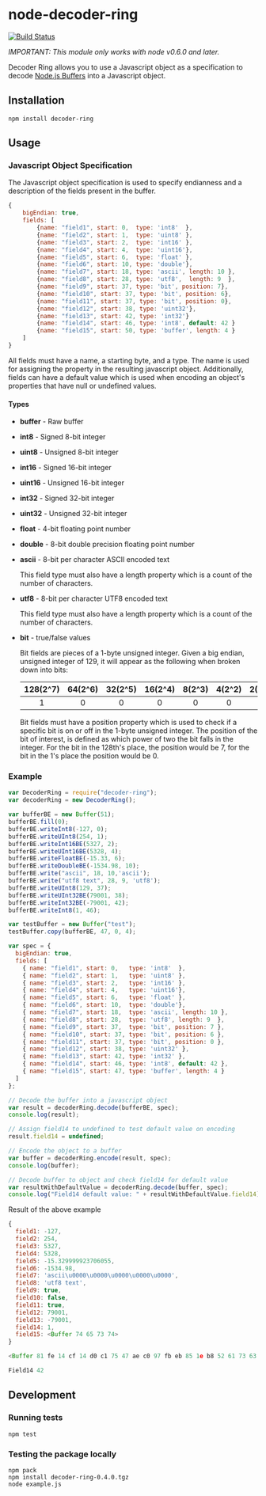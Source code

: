 node-decoder-ring
=================

[![Build Status](https://travis-ci.org/asbaker/node-decoder-ring.png)](https://travis-ci.org/asbaker/node-decoder-ring)

*IMPORTANT: This module only works with node v0.6.0 and later.*

Decoder Ring allows you to use a Javascript object as a specification to decode [Node.js Buffers](http://nodejs.org/api/buffer.html) into a Javascript object.

## Installation

	npm install decoder-ring

##  Usage


### Javascript Object Specification

The Javascript object specification is used to specify endianness and a description of the fields present in the buffer.
```javascript
{
    bigEndian: true,
    fields: [
        {name: "field1", start: 0,  type: 'int8'  },
        {name: "field2", start: 1,  type: 'uint8' },
        {name: "field3", start: 2,  type: 'int16' },
        {name: "field4", start: 4,  type: 'uint16'},
        {name: "field5", start: 6,  type: 'float' },
        {name: "field6", start: 10, type: 'double'},
        {name: "field7", start: 18, type: 'ascii', length: 10 },
        {name: "field8", start: 28, type: 'utf8',  length: 9  },
        {name: "field9", start: 37, type: 'bit', position: 7},
        {name: "field10", start: 37, type: 'bit', position: 6},
        {name: "field11", start: 37, type: 'bit', position: 0},
        {name: "field12", start: 38, type: 'uint32'},
        {name: "field13", start: 42, type: 'int32'}
        {name: "field14", start: 46, type: 'int8', default: 42 }
        {name: "field15", start: 50, type: 'buffer', length: 4 }
    ]
}


```

All fields must have a name, a starting byte, and a type. The name is used for assigning the property in the resulting javascript object. Additionally, fields can have a default value which is used when encoding an object's properties that have null or undefined values.

#### Types
* **buffer** - Raw buffer
* **int8** - Signed 8-bit integer
* **uint8** - Unsigned 8-bit integer
* **int16** - Signed 16-bit integer
* **uint16** - Unsigned 16-bit integer
* **int32** - Signed 32-bit integer
* **uint32** - Unsigned 32-bit integer
* **float** - 4-bit floating point number
* **double** - 8-bit double precision floating point number
* **ascii** - 8-bit per character ASCII encoded text

	This field type must also have a length property which is a count of the number of characters.
* **utf8** - 8-bit per character UTF8 encoded text

	This field type must also have a length property which is a count of the number of characters.
* **bit** - true/false values

	Bit fields are pieces of a 1-byte unsigned integer. Given a big endian, unsigned integer of 129, it will appear as the following when broken down into bits:


  | 128(2^7) | 64(2^6) | 32(2^5) | 16(2^4) | 8(2^3) | 4(2^2) | 2(2^1) | 1(2^0) |
  | :--:	 | :--:	| :--:	| :--:	| :--:   | :--:   | :--:   | :--:   |
  | 1		| 0	   | 0	   | 0	   | 0	  | 0	  | 0	  | 1	  |

	Bit fields must have a position property which is used to check if a specific bit is on or off in the 1-byte unsigned integer.
	The position of the bit of interest, is defined as which power of two the bit falls in the integer. For the bit in the 128th's place, the position would be 7, for the bit in the 1's place the position would be 0.


### Example

```javascript
var DecoderRing = require("decoder-ring");
var decoderRing = new DecoderRing();

var bufferBE = new Buffer(51);
bufferBE.fill(0);
bufferBE.writeInt8(-127, 0);
bufferBE.writeUInt8(254, 1);
bufferBE.writeInt16BE(5327, 2);
bufferBE.writeUInt16BE(5328, 4);
bufferBE.writeFloatBE(-15.33, 6);
bufferBE.writeDoubleBE(-1534.98, 10);
bufferBE.write("ascii", 18, 10,'ascii');
bufferBE.write("utf8 text", 28, 9, 'utf8');
bufferBE.writeUInt8(129, 37);
bufferBE.writeUInt32BE(79001, 38);
bufferBE.writeInt32BE(-79001, 42);
bufferBE.writeInt8(1, 46);

var testBuffer = new Buffer("test");
testBuffer.copy(bufferBE, 47, 0, 4);

var spec = {
  bigEndian: true,
  fields: [
    { name: "field1", start: 0,   type: 'int8'  },
    { name: "field2", start: 1,   type: 'uint8' },
    { name: "field3", start: 2,   type: 'int16' },
    { name: "field4", start: 4,   type: 'uint16'},
    { name: "field5", start: 6,   type: 'float' },
    { name: "field6", start: 10,  type: 'double'},
    { name: "field7", start: 18,  type: 'ascii', length: 10 },
    { name: "field8", start: 28,  type: 'utf8', length: 9  },
    { name: "field9", start: 37,  type: 'bit', position: 7 },
    { name: "field10", start: 37, type: 'bit', position: 6 },
    { name: "field11", start: 37, type: 'bit', position: 0 },
    { name: "field12", start: 38, type: 'uint32' },
    { name: "field13", start: 42, type: 'int32' },
    { name: "field14", start: 46, type: 'int8', default: 42 },
    { name: "field15", start: 47, type: 'buffer', length: 4 }
  ]
};

// Decode the buffer into a javascript object
var result = decoderRing.decode(bufferBE, spec);
console.log(result);

// Assign field14 to undefined to test default value on encoding
result.field14 = undefined;

// Encode the object to a buffer
var buffer = decoderRing.encode(result, spec);
console.log(buffer);

// Decode buffer to object and check field14 for default value
var resultWithDefaultValue = decoderRing.decode(buffer, spec);
console.log("Field14 default value: " + resultWithDefaultValue.field14);
```

Result of the above example

```javascript
{ 
  field1: -127,
  field2: 254,
  field3: 5327,
  field4: 5328,
  field5: -15.329999923706055,
  field6: -1534.98,
  field7: 'ascii\u0000\u0000\u0000\u0000\u0000',
  field8: 'utf8 text',
  field9: true,
  field10: false,
  field11: true,
  field12: 79001,
  field13: -79001,
  field14: 1,
  field15: <Buffer 74 65 73 74> 
}

<Buffer 81 fe 14 cf 14 d0 c1 75 47 ae c0 97 fb eb 85 1e b8 52 61 73 63 69 69 20 20 20 20 20 75 74 66 38 20 74 65 78 74 81 00 01 34 99 ff fe cb 67 2a>

Field14 42
```

## Development

### Running tests
	npm test

### Testing the package locally
	npm pack
	npm install decoder-ring-0.4.0.tgz
	node example.js


